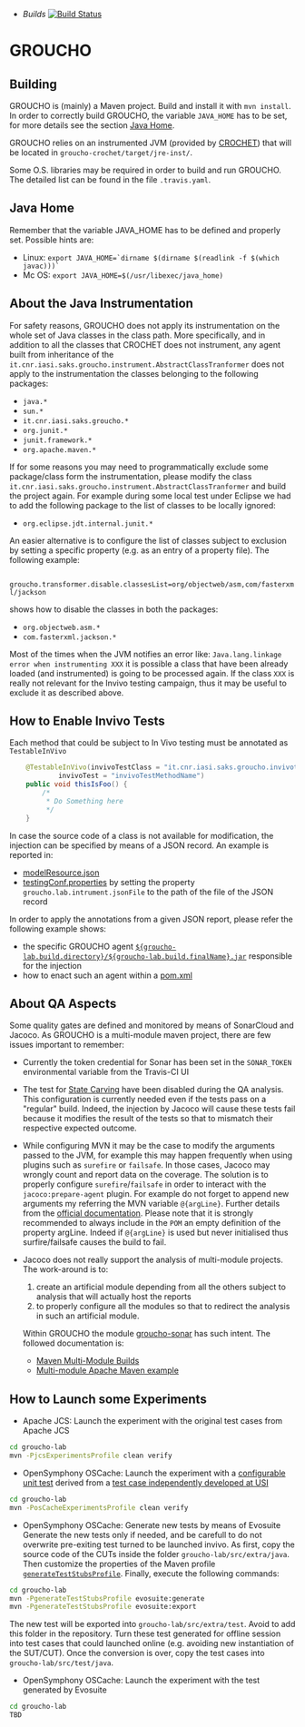 * *Builds* [![Build
Status](https://travis-ci.org/IASI-SAKS/groucho.svg?branch=master)](https://travis-ci.org/IASI-SAKS/groucho)

# GROUCHO

Building
-------
GROUCHO is (mainly) a Maven project. Build and install it with `mvn install`. In order to correctly build GROUCHO, the variable `JAVA_HOME` has to be set, for more details see the section [Java Home](https://github.com/IASI-SAKS/groucho#java-home).

GROUCHO relies on an instrumented JVM (provided by [CROCHET](https://github.com/gmu-swe/crochet)) that will be located in `groucho-crochet/target/jre-inst/`.

Some O.S. libraries may be required in order to build and run GROUCHO. The detailed list can be found in the file `.travis.yaml`.

Java Home
-------
Remember that the variable JAVA_HOME has to be defined and properly set.
Possible hints are:
 * Linux: ```export JAVA_HOME=`dirname $(dirname $(readlink -f $(which javac)))` ```
 * Mc OS: ```export JAVA_HOME=$(/usr/libexec/java_home)```

About the Java Instrumentation
-------
For safety reasons, GROUCHO does not apply its instrumentation on the whole set of Java classes in the class path. More specifically, and in addition to all the classes that CROCHET does not instrument, any agent built from inheritance of the ``it.cnr.iasi.saks.groucho.instrument.AbstractClassTranformer``  does not apply to the instrumentation the classes belonging to the following packages:
 * ``java.*``
 * ``sun.*``
 * ``it.cnr.iasi.saks.groucho.*``
 * ``org.junit.*``
 * ``junit.framework.*``
 * ``org.apache.maven.*``
 
If for some reasons you may need to programmatically exclude some package/class form the instrumentation, please modify the class ``it.cnr.iasi.saks.groucho.instrument.AbstractClassTranformer`` and build the project again.
For example during some local test under Eclipse we had to add the following package to the list of classes to be locally ignored:
 * ``org.eclipse.jdt.internal.junit.* ``
 
An easier alternative is to configure the list of classes subject to exclusion by setting a specific property (e.g. as an entry of a property file). The following example:

`` groucho.transformer.disable.classesList=org/objectweb/asm,com/fasterxml/jackson`` 

shows how to disable the classes in both the packages:
  * ``org.objectweb.asm.*``
  * ``com.fasterxml.jackson.*``
  
 Most of the times when the JVM notifies an error like:
 ``Java.lang.linkage error when instrumenting XXX``
 it is possible a class that have been already loaded (and instrumented) is going to be processed again. If the class ``XXX`` is really not relevant for the Invivo testing campaign, thus it may be useful to exclude it as described above.

How to Enable Invivo Tests
-------

Each method that could be subject to In Vivo testing must be annotated as `TestableInVivo`

```java
	@TestableInVivo(invivoTestClass = "it.cnr.iasi.saks.groucho.invivotests.DummyInvivoTest",
			invivoTest = "invivoTestMethodName")
	public void thisIsFoo() {
		/*
		 * Do Something here
		 */
	}
```

In case the source code of a class is not available for modification, the injection can be specified by means of a JSON record. An example is reported in:
 * [modelResource.json](https://github.com/IASI-SAKS/groucho/blob/master/groucho-lab/src/test/resources/modelResource.json)
 * [testingConf.properties](https://github.com/IASI-SAKS/groucho/blob/master/groucho-lab/src/test/resources/testingConf.properties) by setting the property `groucho.lab.intrument.jsonFile` to the path of the file of the JSON record
 
In order to apply the annotations from a given JSON report, please refer the following example shows:
 * the specific GROUCHO agent [`${groucho-lab.build.directory}/${groucho-lab.build.finalName}.jar`](https://github.com/IASI-SAKS/groucho/tree/master/groucho-lab/src/main/java/it/cnr/iasi/saks/groucho/lab/instrument) responsible for the injection
 * how to enact such an agent within a [pom.xml](https://github.com/IASI-SAKS/groucho/blob/master/groucho-lab/pom.xml#L274-L276)

About QA Aspects
-------
Some quality gates are defined and monitored by means of SonarCloud and Jacoco. As GROUCHO is a multi-module maven project, there are few
issues important to remember:
* Currently the token credential for Sonar has been set in the ``SONAR_TOKEN`` environmental variable from the Travis-CI UI 
* The test for [State Carving](groucho-core/src/test/java/it/cnr/iasi/saks/groucho/carvingStateTests/) have been disabled during the QA analysis. This configuration is currently needed even if the tests pass on a "regular" build. Indeed, the injection by Jacoco will cause these tests fail because it modifies the result of the tests so that to mismatch their respective expected outcome.
* While configuring MVN it may be the case to modify the arguments passed to the JVM, for example this may happen frequently when using plugins such as ``surefire`` or ``failsafe``. In those cases, Jacoco may wrongly count and report data on the coverage. The solution is to properly configure ``surefire``/``failsafe`` in order to interact with the ``jacoco:prepare-agent`` plugin. For example do not forget to append new arguments my referring the MVN variable ``@{argLine}``. Further details from the [official documentation](https://www.eclemma.org/jacoco/trunk/doc/prepare-agent-mojo.html). Please note that it is strongly recommended to 
always include in the ``POM`` an empty definition of the property argLine. Indeed if ``@{argLine}`` is used but never initialised thus surfire/failsafe causes the build to fail.
* Jacoco does not really support the analysis of multi-module projects. The work-around is to:
   1. create an artificial module depending from all the others subject to analysis that will actually host the reports
   1. to properly configure all the modules so that to redirect the analysis in such an artificial module.

   Within GROUCHO the module [groucho-sonar](groucho-sonar) has such intent. The followed documentation is:
    * [Maven Multi-Module Builds](https://github.com/jacoco/jacoco/wiki/MavenMultiModule#maven-multi-module-builds)
    * [Multi-module Apache Maven example](https://github.com/SonarSource/sonar-scanning-examples/tree/master/sonarqube-scanner-maven/maven-multimodule)

How to Launch some Experiments
-------
 * Apache JCS: Launch the experiment with the original test cases from Apache JCS
 ```bash
 cd groucho-lab
 mvn -PjcsExperimentsProfile clean verify
 ```
 * OpenSymphony OSCache: Launch the experiment with a [configurable unit test](groucho-lab/src/test/java/it/cnr/iasi/saks/groucho/lab/instrument/test/experiments/oscache/test/ConfigurableLRUCacheUnitTest.java) derived from a [test case independently developed at USI](groucho-lab/src/test/java/ch/usi/precrime/lrucache/LRUCacheTest.java) 
 ```bash
 cd groucho-lab
 mvn -PosCacheExperimentsProfile clean verify
 ```
 * OpenSymphony OSCache: Generate new tests by means of Evosuite
 Generate the new tests only if needed, and be carefull to do not overwrite pre-exiting test turned to be launched invivo.
 As first, copy the source code of the CUTs inside the folder `groucho-lab/src/extra/java`. Then customize the properties of the Maven profile [`generateTestStubsProfile`](https://github.com/IASI-SAKS/groucho/blob/master/groucho-lab/pom.xml#L458). Finally, execute the following commands:
 ```bash
 cd groucho-lab
 mvn -PgenerateTestStubsProfile evosuite:generate
 mvn -PgenerateTestStubsProfile evosuite:export
 ```
  The new test will be exported into `groucho-lab/src/extra/test`. Avoid to add this folder in the repository. Turn these test generated for offline session into test cases that could launched online (e.g. avoiding new instantiation of the SUT/CUT). Once the conversion is over, copy the test cases into `groucho-lab/src/test/java`.
 
 * OpenSymphony OSCache: Launch the experiment with the test generated by Evosuite 
 ```bash
 cd groucho-lab
TBD
 ```
    
